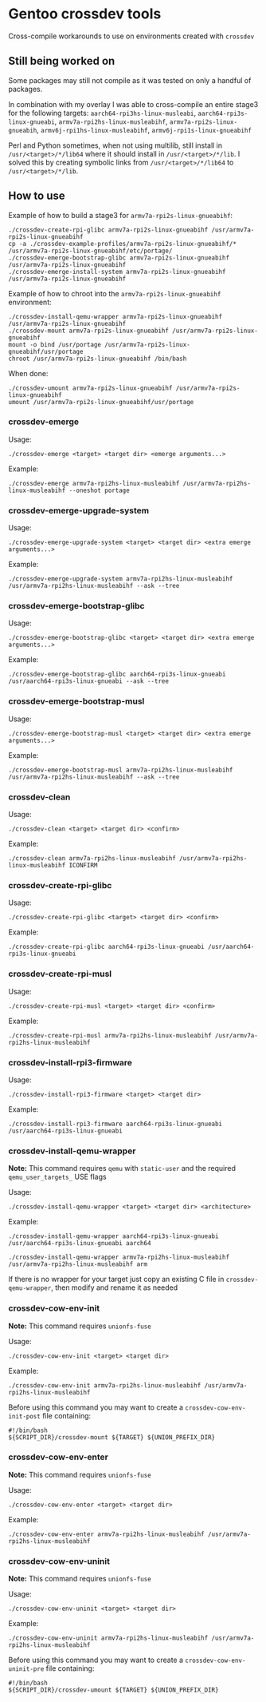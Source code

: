 # Gentoo crossdev tools
Cross-compile workarounds to use on environments created with `crossdev`

## Still being worked on
Some packages may still not compile as it was tested on only a handful of packages.

In combination with my overlay I was able to cross-compile an entire stage3 for the following targets: `aarch64-rpi3hs-linux-musleabi`, `aarch64-rpi3s-linux-gnueabi`, `armv7a-rpi2hs-linux-musleabihf`, `armv7a-rpi2s-linux-gnueabih`, `armv6j-rpi1hs-linux-musleabihf`, `armv6j-rpi1s-linux-gnueabihf`

Perl and Python sometimes, when not using multilib, still install in `/usr/<target>/*/lib64` where it should install in `/usr/<target>/*/lib`. I solved this by creating symbolic links from `/usr/<target>/*/lib64` to `/usr/<target>/*/lib`.

## How to use

Example of how to build a stage3 for `armv7a-rpi2s-linux-gnueabihf`:
```
./crossdev-create-rpi-glibc armv7a-rpi2s-linux-gnueabihf /usr/armv7a-rpi2s-linux-gnueabihf
cp -a ./crossdev-example-profiles/armv7a-rpi2s-linux-gnueabihf/* /usr/armv7a-rpi2s-linux-gnueabihf/etc/portage/
./crossdev-emerge-bootstrap-glibc armv7a-rpi2s-linux-gnueabihf /usr/armv7a-rpi2s-linux-gnueabihf
./crossdev-emerge-install-system armv7a-rpi2s-linux-gnueabihf /usr/armv7a-rpi2s-linux-gnueabihf
```

Example of how to chroot into the `armv7a-rpi2s-linux-gnueabihf` environment:
```
./crossdev-install-qemu-wrapper armv7a-rpi2s-linux-gnueabihf /usr/armv7a-rpi2s-linux-gnueabihf
./crossdev-mount armv7a-rpi2s-linux-gnueabihf /usr/armv7a-rpi2s-linux-gnueabihf
mount -o bind /usr/portage /usr/armv7a-rpi2s-linux-gnueabihf/usr/portage
chroot /usr/armv7a-rpi2s-linux-gnueabihf /bin/bash
```

When done:
```
./crossdev-umount armv7a-rpi2s-linux-gnueabihf /usr/armv7a-rpi2s-linux-gnueabihf
umount /usr/armv7a-rpi2s-linux-gnueabihf/usr/portage
```

### crossdev-emerge

Usage:
```
./crossdev-emerge <target> <target dir> <emerge arguments...>
```
Example:
```
./crossdev-emerge armv7a-rpi2hs-linux-musleabihf /usr/armv7a-rpi2hs-linux-musleabihf --oneshot portage 
```

### crossdev-emerge-upgrade-system

Usage:
```
./crossdev-emerge-upgrade-system <target> <target dir> <extra emerge arguments...>
```
Example:
```
./crossdev-emerge-upgrade-system armv7a-rpi2hs-linux-musleabihf /usr/armv7a-rpi2hs-linux-musleabihf --ask --tree
```

### crossdev-emerge-bootstrap-glibc

Usage:
```
./crossdev-emerge-bootstrap-glibc <target> <target dir> <extra emerge arguments...>
```
Example:
```
./crossdev-emerge-bootstrap-glibc aarch64-rpi3s-linux-gnueabi /usr/aarch64-rpi3s-linux-gnueabi --ask --tree
```

### crossdev-emerge-bootstrap-musl

Usage:
```
./crossdev-emerge-bootstrap-musl <target> <target dir> <extra emerge arguments...>
```
Example:
```
./crossdev-emerge-bootstrap-musl armv7a-rpi2hs-linux-musleabihf /usr/armv7a-rpi2hs-linux-musleabihf --ask --tree
```

### crossdev-clean

Usage:
```
./crossdev-clean <target> <target dir> <confirm>
```
Example:
```
./crossdev-clean armv7a-rpi2hs-linux-musleabihf /usr/armv7a-rpi2hs-linux-musleabihf ICONFIRM
```

### crossdev-create-rpi-glibc

Usage:
```
./crossdev-create-rpi-glibc <target> <target dir> <confirm>
```
Example:
```
./crossdev-create-rpi-glibc aarch64-rpi3s-linux-gnueabi /usr/aarch64-rpi3s-linux-gnueabi
```

### crossdev-create-rpi-musl

Usage:
```
./crossdev-create-rpi-musl <target> <target dir> <confirm>
```
Example:
```
./crossdev-create-rpi-musl armv7a-rpi2hs-linux-musleabihf /usr/armv7a-rpi2hs-linux-musleabihf
```

### crossdev-install-rpi3-firmware

Usage:
```
./crossdev-install-rpi3-firmware <target> <target dir>
```
Example:
```
./crossdev-install-rpi3-firmware aarch64-rpi3s-linux-gnueabi /usr/aarch64-rpi3s-linux-gnueabi
```
  
### crossdev-install-qemu-wrapper

**Note:** This command requires `qemu` with `static-user` and the required `qemu_user_targets_` USE flags

Usage:
```
./crossdev-install-qemu-wrapper <target> <target dir> <architecture>
```
Example:
```
./crossdev-install-qemu-wrapper aarch64-rpi3s-linux-gnueabi /usr/aarch64-rpi3s-linux-gnueabi aarch64
```
```
./crossdev-install-qemu-wrapper armv7a-rpi2hs-linux-musleabihf /usr/armv7a-rpi2hs-linux-musleabihf arm
```

If there is no wrapper for your target just copy an existing C file in `crossdev-qemu-wrapper`, then modify and rename it as needed

### crossdev-cow-env-init

**Note:** This command requires `unionfs-fuse`

Usage:
```
./crossdev-cow-env-init <target> <target dir>
```
Example:
```
./crossdev-cow-env-init armv7a-rpi2hs-linux-musleabihf /usr/armv7a-rpi2hs-linux-musleabihf
```
Before using this command you may want to create a `crossdev-cow-env-init-post` file containing:
```
#!/bin/bash
${SCRIPT_DIR}/crossdev-mount ${TARGET} ${UNION_PREFIX_DIR}
```

### crossdev-cow-env-enter

**Note:** This command requires `unionfs-fuse`

Usage:
```
./crossdev-cow-env-enter <target> <target dir>
```
Example:
```
./crossdev-cow-env-enter armv7a-rpi2hs-linux-musleabihf /usr/armv7a-rpi2hs-linux-musleabihf
```

### crossdev-cow-env-uninit

**Note:** This command requires `unionfs-fuse`

Usage:
```
./crossdev-cow-env-uninit <target> <target dir>
```
Example:
```
./crossdev-cow-env-uninit armv7a-rpi2hs-linux-musleabihf /usr/armv7a-rpi2hs-linux-musleabihf
```
Before using this command you may want to create a `crossdev-cow-env-uninit-pre` file containing:
```
#!/bin/bash
${SCRIPT_DIR}/crossdev-umount ${TARGET} ${UNION_PREFIX_DIR}
```
